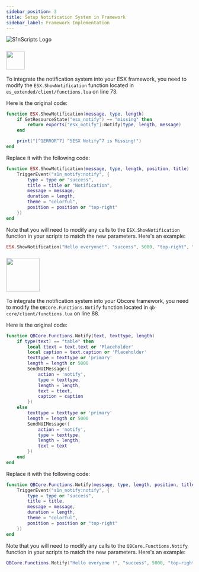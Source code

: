 ```yaml
---
sidebar_position: 3
title: Setup Notification System in Framework
sidebar_label: Framework Implementation
---
```


![S1nScripts Logo](https://forum.cfx.re/uploads/default/original/4X/7/1/8/718c6f28a9b5ab0dc33bf79288bcb418e7684326.jpeg)

### <img src="https://esx.s3.fr-par.scw.cloud/blanc-800x800.png" width="50"/>

To integrate the notification system into your ESX framework, you need to modify the `ESX.ShowNotification` function located in `es_extended/client/functions.lua` on line 73. 

Here is the original code:

```lua
function ESX.ShowNotification(message, type, length)
    if GetResourceState("esx_notify") ~= "missing" then
        return exports["esx_notify"]:Notify(type, length, message)
    end

    print("[^1ERROR^7] ^5ESX Notify^7 is Missing!")
end
```
Replace it with the following code:
```lua
function ESX.ShowNotification(message, type, length, position, title)
    TriggerEvent("s1n_notify:notify", {
        type = type or "success",
        title = title or "Notification",
        message = message,
        duration = length,
        theme = "colorful",
        position = position or "top-right"
    })
end
```
Note that you will need to modify any calls to the `ESX.ShowNotification` function in your scripts to match the new parameters. Here's an example:
```lua
ESX.ShowNotification("Hello everyone!", "success", 5000, "top-right", "Title")
```

### <img src="https://www.gitbook.com/cdn-cgi/image/width=256,dpr=2,height=40,fit=contain,format=auto/https%3A%2F%2F1645475769-files.gitbook.io%2F~%2Ffiles%2Fv0%2Fb%2Fgitbook-x-prod.appspot.com%2Fo%2Fspaces%252FBTxg66Z0GQkOQS46Nzn3%252Flogo%252F2VUg8eCqX2nybWhxImyU%252FLogotype%2520-%2520Display%2520Picture%2520-%2520Stylized%2520-%2520Red.png%3Falt%3Dmedia%26token%3Df2dea7ab-8c44-41a5-ad45-6b0fd8f6248e" width="90"/>


To integrate the notification system into your Qbcore framework, you need to modify the `QBCore.Functions.Notify` function located in `qb-core/client/functions.lua` on line 88. 

Here is the original code:

```lua
function QBCore.Functions.Notify(text, texttype, length)
    if type(text) == "table" then
        local ttext = text.text or 'Placeholder'
        local caption = text.caption or 'Placeholder'
        texttype = texttype or 'primary'
        length = length or 5000
        SendNUIMessage({
            action = 'notify',
            type = texttype,
            length = length,
            text = ttext,
            caption = caption
        })
    else
        texttype = texttype or 'primary'
        length = length or 5000
        SendNUIMessage({
            action = 'notify',
            type = texttype,
            length = length,
            text = text
        })
    end
end
```
Replace it with the following code:
```lua
function QBCore.Functions.Notify(message, type, length, position, title)
    TriggerEvent("s1n_notify:notify", { 
        type = type or "success", 
        title = title, 
        message = message, 
        duration = length, 
        theme = "colorful", 
        position = position or "top-right"
    })
end
```
Note that you will need to modify any calls to the `QBCore.Functions.Notify` function in your scripts to match the new parameters. Here's an example:
```lua
QBCore.Functions.Notify("Hello everyone !", "success", 5000, "top-right", "Title")
```
